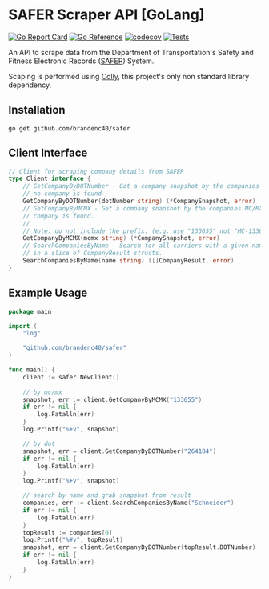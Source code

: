 # SAFER Scraper API [GoLang]

[![Go Report Card](https://goreportcard.com/badge/github.com/brandenc40/go-safer)](https://goreportcard.com/report/github.com/brandenc40/go-safer)
[![Go Reference](https://pkg.go.dev/badge/github.com/brandenc40/safer.svg)](https://pkg.go.dev/github.com/brandenc40/safer)
[![codecov](https://codecov.io/gh/brandenc40/safer/branch/master/graph/badge.svg?token=4BSF2R1OGP)](https://codecov.io/gh/brandenc40/safer)
[![Tests](https://github.com/brandenc40/safer/actions/workflows/go.yml/badge.svg)](https://github.com/brandenc40/safer/actions/workflows/go.yml)

An API to scrape data from the Department of Transportation's Safety and Fitness Electronic Records 
([SAFER](https://safer.fmcsa.dot.gov/CompanySnapshot.aspx)) System.

Scaping is performed using [Colly](https://github.com/gocolly/colly), this project's only non standard library dependency.


## Installation

```shell
go get github.com/brandenc40/safer
```

## Client Interface

```go
// Client for scraping company details from SAFER
type Client interface {
    // GetCompanyByDOTNumber - Get a company snapshot by the companies DOT number. Returns ErrCompanyNotFound if
    // no company is found
    GetCompanyByDOTNumber(dotNumber string) (*CompanySnapshot, error)
    // GetCompanyByMCMX - Get a company snapshot by the companies MC/MX number. Returns ErrCompanyNotFound if no
    // company is found.
    //
    // Note: do not include the prefix. (e.g. use "133655" not "MC-133655")
    GetCompanyByMCMX(mcmx string) (*CompanySnapshot, error)
    // SearchCompaniesByName - Search for all carriers with a given name. Name queries will return the best matched results
    // in a slice of CompanyResult structs.
    SearchCompaniesByName(name string) ([]CompanyResult, error)
}
```

## Example Usage

```go
package main

import (
	"log"

	"github.com/brandenc40/safer"
)

func main() {
	client := safer.NewClient()
	
	// by mc/mx
	snapshot, err := client.GetCompanyByMCMX("133655")
	if err != nil {
		log.Fatalln(err)
	}
	log.Printf("%+v", snapshot)

	// by dot
	snapshot, err = client.GetCompanyByDOTNumber("264184")
	if err != nil {
		log.Fatalln(err)
	}
	log.Printf("%+v", snapshot)

	// search by name and grab snapshot from result
	companies, err := client.SearchCompaniesByName("Schneider")
	if err != nil {
		log.Fatalln(err)
	}
	topResult := companies[0]
	log.Printf("%#v", topResult)
	snapshot, err = client.GetCompanyByDOTNumber(topResult.DOTNumber)
	if err != nil {
		log.Fatalln(err)
	}
}
```
